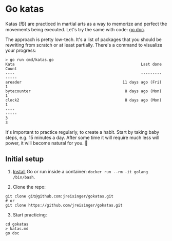 # Go katas

Katas (形) are practiced in martial arts as a way to memorize and perfect the
movements being executed. Let's try the same with code: [go doc][1].

The approach is pretty low-tech. It's a list of packages that you should be
rewriting from scratch or at least partially. There's a command to visualize
your progress:

```
> go run cmd/katas.go
Kata                                                       Last done       Count
----                                                       ---------       -----
areader                                            11 days ago (Fri)           1
bytecounter                                         8 days ago (Mon)           1
clock2                                              8 days ago (Mon)           1
----                                                                       -----
3                                                                              3
```

It's important to practice regularly, to create a habit. Start by taking baby
steps, e.g. 15 minutes a day. After some time it will require much less will
power, it will become natural for you. 🥋

## Initial setup

1) [Install][2] Go or run inside a container: `docker run --rm -it golang
/bin/bash`.

2) Clone the repo:

```
git clone git@github.com:jreisinger/gokatas.git
# or
git clone https://github.com/jreisinger/gokatas.git
```

3) Start practicing:

```
cd gokatas
> katas.md
go doc
```

[1]: https://pkg.go.dev/github.com/jreisinger/gokatas
[2]: https://go.dev/doc/install
